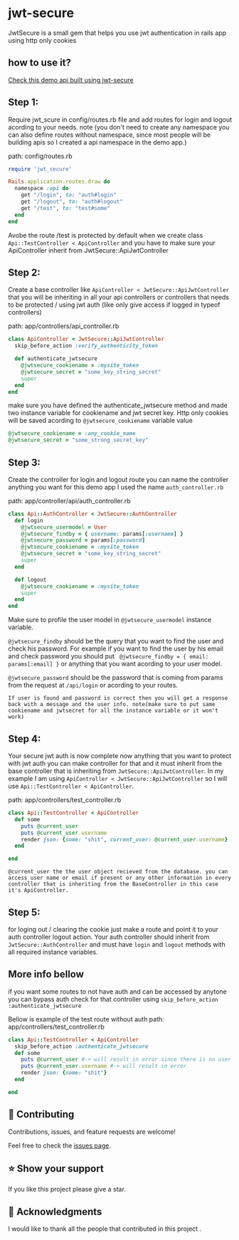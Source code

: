 
# jwt-secure

JwtSecure is a small gem that helps you use jwt authentication in rails app using http only cookies



## how to use it?
[Check this demo api built using jwt-secure](https://github.com/0xMALVEE/jwt-secure/tree/main/demo-rails-api)

## Step 1:
 Require jwt_scure in config/routes.rb file and add routes for login and logout acording to your needs. note (you don't need to create any namespace you can also define routes without namespace, since most people will be building apis so I created a api namespace in the demo app.)

path: config/routes.rb
```ruby
require 'jwt_secure'

Rails.application.routes.draw do
  namespace :api do
    get "/login", to: "auth#login"
    get "/logout", to: "auth#logout"
    get "/test", to: "test#some" 
  end
end

```

Avobe the route /test is protected by default when we create class `Api::TestController < ApiController` and you have to make sure your ApiController inherit from JwtSecure::ApiJwtController
## Step 2:
Create a base controller like `ApiController < JwtSecure::ApiJwtController` that you will be inheriting in all your api controllers or controllers that needs to be protected / using jwt auth (like only give access if logged in typeof controllers)

path: app/controllers/api_controller.rb
```ruby
class ApiController < JwtSecure::ApiJwtController
  skip_before_action :verify_authenticity_token

  def authenticate_jwtsecure
    @jwtsecure_cookiename = :mysite_token
    @jwtsecure_secret = "some_key_string_secret"
    super
  end
end
```

make sure you have defined the authenticate_jwtsecure method and made two instance variable for cookiename and jwt secret key. Http only cookies will be saved acording to `@jwtsecure_cookiename` variable value

```ruby
@jwtsecure_cookiename = :any_cookie_name 
@jwtsecure_secret = "some_strong_secret_key"
```

## Step 3:
 Create the controller for login and logout route you can name the controller anything you want for this demo app I used the name `auth_controller.rb`

path: app/controller/api/auth_controller.rb
```ruby
class Api::AuthController < JwtSecure::AuthController
  def login
    @jwtsecure_usermodel = User
    @jwtsecure_findby = { username: params[:username] }
    @jwtsecure_password = params[:password]
    @jwtsecure_cookiename = :mysite_token
    @jwtsecure_secret = "some_key_string_secret"
    super
  end

  def logout
    @jwtsecure_cookiename = :mysite_token
    super
  end  
end
```
Make sure to profile the user model in `@jwtsecure_usermodel` instance variable. 

`@jwtsecure_findby` should be the query that you want to find the user and check his password. For example if you want to find the user by his email and check password you should put ` @jwtsecure_findby = { email: params[:email] }` or anything that you want acording to your user model. 

`@jwtsecure_password` should be the password that is coming from params from the request at `/api/login` or acording to your routes.

`If user is found and password is correct then you will get a response back with a message and the user info. note(make sure to put same cookiename and jwtsecret for all the instance variable or it won't work)`

## Step 4:
 Your secure jwt auth is now  complete now anything that you want to protect with  jwt auth you can make controller for that and it must inherit from the base controller  that is inheriting from `JwtSecure::ApiJwtController`. In my example I am using `ApiController < JwtSecure::ApiJwtController` so I will use `Api::TestController < ApiController`. 

path: app/controllers/test_controller.rb
```ruby
class Api::TestController < ApiController 
  def some
    puts @current_user
    puts @current_user.username
    render json: {some: "shit", current_user: @current_user.username}
  end

end
```
`@current_user the the user object recieved from the database. you can access user name or email if present or any other information in every controller that is inheriting from the BaseController in this case it's ApiController.`

## Step 5:
 for loging out / clearing the cookie just make a route and point it to your auth controller logout action. Your auth controller should inherit from `JwtSecure::AuthController` and must have `login` and `logout` methods with all required instance variables.

## More info bellow

if you want some routes to not have auth and can be accessed by anytone you can bypass auth check for that controller using `skip_before_action :authenticate_jwtsecure`

Bellow is example of the test route without auth 
path: app/controllers/test_controller.rb
```ruby
class Api::TestController < ApiController 
  skip_before_action :authenticate_jwtsecure
  def some
    puts @current_user #-> will result in error since there is no user cuz route is a open route
    puts @current_user.username #-> will result in error
    render json: {some: "shit"}
  end

end
```



<!-- CONTRIBUTING -->

## 🤝 Contributing <a name="contributing"></a>

Contributions, issues, and feature requests are welcome!

Feel free to check the [issues page](https://github.com/0xMALVEE/jwt-secure/issues).

<!-- SUPPORT -->

## ⭐️ Show your support <a name="support"></a>


If you like this project please give a star. 

<!-- ACKNOWLEDGEMENTS -->

## 🙏 Acknowledgments <a name="acknowledgements"></a>



I would like to thank all the people that contributed in this project .
